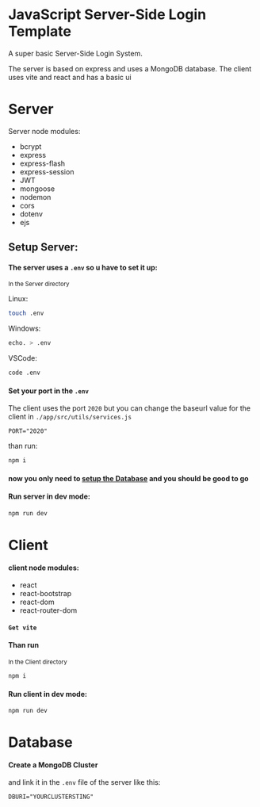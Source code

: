 
# JavaScript Server-Side Login Template

A super basic Server-Side Login System. 

The server is based on express and uses a MongoDB database. 
The client uses vite and react and has a basic ui 


# Server

Server node modules:     
- bcrypt
- express
- express-flash
- express-session
- JWT
- mongoose
- nodemon
- cors
- dotenv
- ejs

## Setup Server: 


#### The server uses a `.env` so u have to set it up:
<sub>In the Server directory<sub>

Linux:
```bash
touch .env
```

Windows:
```bash
echo. > .env
```

VSCode:
```bash
code .env
```

#### Set your port in the `.env`

The client uses the port `2020` but you can change the baseurl value for the client  in `./app/src/utils/services.js`
```.env
PORT="2020"
```

than run:
```bash
npm i
```

#### now you only need to [setup the Database](#Database) and you should be good to go


#### Run server in dev mode:
```bash
npm run dev
```

# Client

#### client node modules: 
* react
* react-bootstrap
* react-dom
* react-router-dom

#### ``Get vite``



#### Than run
<sub>In the Client directory<sub>
```bash
npm i
```


#### Run client in dev mode:
```bash
npm run dev
```

# Database

#### Create a MongoDB Cluster

and link it in the `.env` file of the server like this: 

```.env
DBURI="YOURCLUSTERSTING"
```

